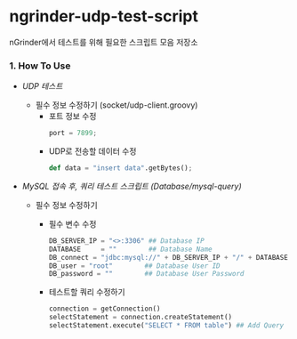 # ngrinder-udp-test-script

nGrinder에서 테스트를 위해 필요한 스크립트 모음 저장소

### 1. How To Use ###
* *UDP 테스트*
    * 필수 정보 수정하기 (socket/udp-client.groovy)
        * 포트 정보 수정 
            ``` python
            port = 7899;
            ```
        * UDP로 전송할 데이터 수정
            ``` python
            def data = "insert data".getBytes();
            ```
            
    
* *MySQL 접속 후, 쿼리 테스트 스크립트 (Database/mysql-query)*
    * 필수 정보 수정하기
        * 필수 변수 수정
            ``` python
            DB_SERVER_IP = "<>:3306" ## Database IP
            DATABASE	 = ""        ## Database Name
            DB_connect = "jdbc:mysql://" + DB_SERVER_IP + "/" + DATABASE
            DB_user = "root"        ## Database User ID
            DB_password = ""        ## Database User Password
            ```

        * 테스트할 쿼리 수정하기
            ``` python
            connection = getConnection()
            selectStatement = connection.createStatement()
            selectStatement.execute("SELECT * FROM table") ## Add Query
            ```
